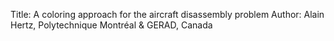 Title: A coloring approach for the aircraft disassembly problem
Author: Alain Hertz, Polytechnique Montréal & GERAD, Canada
